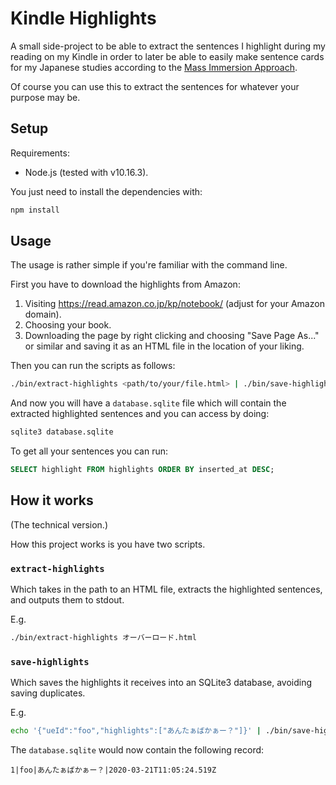 # Kindle Highlights

A small side-project to be able to extract the sentences I highlight during my
reading on my Kindle in order to later be able to easily make sentence cards for
my Japanese studies according to the [Mass Immersion Approach][mia].

[mia]: https://massimmersionapproach.com

Of course you can use this to extract the sentences for whatever your purpose
may be.

## Setup

Requirements:

- Node.js (tested with v10.16.3).

You just need to install the dependencies with:

```sh
npm install
```

## Usage

The usage is rather simple if you're familiar with the command line.

First you have to download the highlights from Amazon:

1. Visiting https://read.amazon.co.jp/kp/notebook/ (adjust for your Amazon
    domain).
2. Choosing your book.
3. Downloading the page by right clicking and choosing "Save Page As..." or
    similar and saving it as an HTML file in the location of your liking.

Then you can run the scripts as follows:

```sh
./bin/extract-highlights <path/to/your/file.html> | ./bin/save-highlights
```

And now you will have a `database.sqlite` file which will contain the extracted
highlighted sentences and you can access by doing:

```sh
sqlite3 database.sqlite
```

To get all your sentences you can run:

```sql
SELECT highlight FROM highlights ORDER BY inserted_at DESC;
```

## How it works

(The technical version.)

How this project works is you have two scripts.

### `extract-highlights`

Which takes in the path to an HTML file, extracts the highlighted sentences,
and outputs them to stdout.

E.g.

```sh
./bin/extract-highlights オーバーロード.html
```

### `save-highlights`

Which saves the highlights it receives into an SQLite3 database, avoiding
saving duplicates.

E.g.

```sh
echo '{"ueId":"foo","highlights":["あんたぁばかぁー？"]}' | ./bin/save-highlights
```

The `database.sqlite` would now contain the following record:

```
1|foo|あんたぁばかぁー？|2020-03-21T11:05:24.519Z
```
